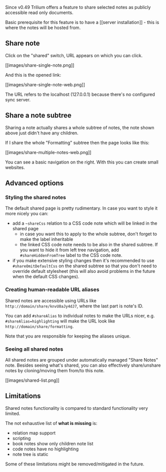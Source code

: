 Since v0.49 Trilium offers a feature to share selected notes as publicly accessible read only documents.

Basic prerequisite for this feature is to have a [[server installation]] - this is where the notes will be hosted from.

## Share note

Click on the "shared" switch, URL appears on which you can click.

[[images/share-single-note.png]]

And this is the opened link:

[[images/share-single-note-web.png]]

The URL refers to the localhost (127.0.0.1) because there's no configured sync server.

## Share a note subtree

Sharing a note actually shares a whole subtree of notes, the note shown above just didn't have any children.

If I share the whole "Formatting" subtree then the page looks like this:

[[images/share-multiple-notes-web.png]]

You can see a basic navigation on the right. With this you can create small websites.

## Advanced options

### Styling the shared notes

The default shared page is pretty rudimentary. In case you want to style it more nicely you can:

* add a `~shareCss` relation to a CSS code note which will be linked in the shared page
  * in case you want this to apply to the whole subtree, don't forget to make the label inheritable 
  * the linked CSS code note needs to be also in the shared subtree. If you want to hide it from left tree navigation, add `#shareHiddenFromTree` label to the CSS code note.
* if you make extensive styling changes then it's recommended to use `#shareOmitDefaultCss` on the shared subtree so that you don't need to override default stylesheet (this will also avoid problems in the future when the default CSS changes).

### Creating human-readable URL aliases

Shared notes are accessible using URLs like `http://domain/share/knvU8aJy4dJ7`, where the last part is note's ID.

You can add `#shareAlias` to individual notes to make the URLs nicer, e.g. `#shareAlias=highlighting` will make the URL look like `http://domain/share/formatting`.

Note that you are responsible for keeping the aliases unique.

### Seeing all shared notes

All shared notes are grouped under automatically managed "Share Notes" note. Besides seeing what's shared, you can also effectively share/unshare notes by cloning/moving them from/to this note.

[[images/shared-list.png]]

## Limitations

Shared notes functionality is compared to standard functionality very limited.

The not exhaustive list of **what is missing** is:

* relation map support
* scripting
* book notes show only children note list
* code notes have no highlighting
* note tree is static

Some of these limitations might be removed/mitigated in the future.

